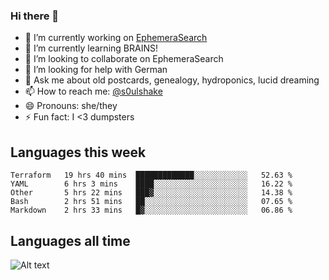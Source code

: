 ### Hi there 👋

<!--
**soulshake/soulshake** is a ✨ _special_ ✨ repository because its `README.md` (this file) appears on your GitHub profile.

Here are some ideas to get you started:

- 🔭 I’m currently working on ...
- 🌱 I’m currently learning ...
- 👯 I’m looking to collaborate on ...
- 🤔 I’m looking for help with ...
- 💬 Ask me about ...
- 📫 How to reach me: ...
- 😄 Pronouns: ...
- ⚡ Fun fact: ...
-->


- 🔭 I’m currently working on [EphemeraSearch](https://www.ephemerasearch.com/)
- 🌱 I’m currently learning BRAINS!
- 👯 I’m looking to collaborate on EphemeraSearch
- 🤔 I’m looking for help with German
- 💬 Ask me about old postcards, genealogy, hydroponics, lucid dreaming
- 📫 How to reach me: [@s0ulshake](https://twitter.com/soulshake)
- 😄 Pronouns: she/they
- ⚡ Fun fact: I <3 dumpsters

## Languages this week

<!--START_SECTION:waka-->
```text
Terraform   19 hrs 40 mins  █████████████░░░░░░░░░░░░   52.63 % 
YAML        6 hrs 3 mins    ████░░░░░░░░░░░░░░░░░░░░░   16.22 % 
Other       5 hrs 22 mins   ███▓░░░░░░░░░░░░░░░░░░░░░   14.38 % 
Bash        2 hrs 51 mins   ██░░░░░░░░░░░░░░░░░░░░░░░   07.65 % 
Markdown    2 hrs 33 mins   █▓░░░░░░░░░░░░░░░░░░░░░░░   06.86 % 
```
<!--END_SECTION:waka-->

## Languages all time
![Alt text](https://wakatime.com/share/@aj/6aa10b67-a5e9-4fb1-acaf-8692f4385172.svg)
